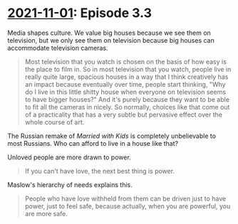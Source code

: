 # [2021-11-01](https://s3.amazonaws.com/writecomments.com/transcripts/e7228d26e5a8e60a603d5661b450fd77.csv): Episode 3.3

Media shapes culture. We value big houses because we see them on television, but we only see them on television because big houses can accommodate television cameras.

> Most television that you watch is chosen on the basis of how easy is the place to film in. So in most television that you watch, people live in really quite large, spacious houses in a way that I think creatively has an impact because eventually over time, people start thinking, "Why do I live in this little shitty house when everyone on television seems to have bigger houses?" And it's purely because they want to be able to fit all the cameras in nicely. So normally, choices like that come out of a practicality that has a very subtle but pervasive effect over the whole course of art.

The Russian remake of *Married with Kids* is completely unbelievable to most Russians. Who can afford to live in a house like that?

Unloved people are more drawn to power.

> If you can't have love, the next best thing is power.

Maslow's hierarchy of needs explains this.

> People who have love withheld from them can be driven just to have power, just to feel safe, because actually, when you are powerful, you are more safe.
